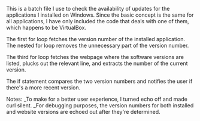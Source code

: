 
This is a batch file I use to check the availability of updates for the applications I installed on Windows. Since the basic concept is the same for all applications, I have only included the code that deals with one of them, which happens to be VirtualBox.

The first for loop fetches the version number of the installed application. The nested for loop removes the unnecessary part of the version number.

The third for loop fetches the webpage where the software versions are listed, plucks out the relevant line, and extracts the number of the current version.

The if statement compares the two version numbers and notifies the user if there's a more recent version.

Notes:
_To make for a better user experience, I turned echo off and made curl silent.
_For debugging purposes, the version numbers for both installed and website versions are echoed out after they're determined.
